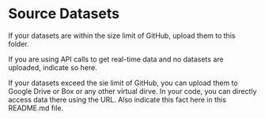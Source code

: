 # Source Datasets

If your datasets are within the size limit of GitHub, upload them to this folder. 

If you are using API calls to get real-time data and no datasets are uploaded, indicate so here.

If your datasets exceed the sie limit of GitHub, you can upload them to Google Drive or Box or any other virtual dirve. 
In your code, you can directly access data there using the URL. Also indicate this fact here in this README.md file.

